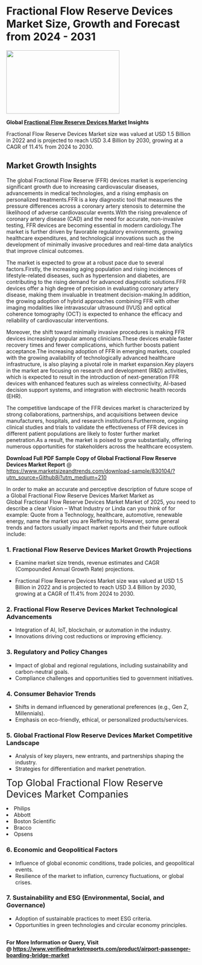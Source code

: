 <H1>Fractional Flow Reserve Devices Market Size, Growth and Forecast from 2024 - 2031</H1><img class="aligncenter size-medium wp-image-584254" src="https://thirdeyenews.in/wp-content/uploads/2024/09/Global-Market-Research-300x168.jpeg" alt="" width="300" height="168" /><p><strong>Global&nbsp;<a href="https://www.marketsizeandtrends.com/download-sample/830104/?utm_source=Github8j?utm_medium=210">Fractional Flow Reserve Devices Market</a> Insights</strong></p><p>Fractional Flow Reserve Devices Market size was valued at USD 1.5 Billion in 2022 and is projected to reach USD 3.4 Billion by 2030, growing at a CAGR of 11.4% from 2024 to 2030.</p><p><h2>Market Growth Insights</h2> <p>The global Fractional Flow Reserve (FFR) devices market is experiencing significant growth due to increasing cardiovascular diseases, advancements in medical technologies, and a rising emphasis on personalized treatments.FFR is a key diagnostic tool that measures the pressure differences across a coronary artery stenosis to determine the likelihood of adverse cardiovascular events.With the rising prevalence of coronary artery disease (CAD) and the need for accurate, non-invasive testing, FFR devices are becoming essential in modern cardiology.The market is further driven by favorable regulatory environments, growing healthcare expenditures, and technological innovations such as the development of minimally invasive procedures and real-time data analytics that improve clinical outcomes.</p> <p>The market is expected to grow at a robust pace due to several factors.Firstly, the increasing aging population and rising incidences of lifestyle-related diseases, such as hypertension and diabetes, are contributing to the rising demand for advanced diagnostic solutions.FFR devices offer a high degree of precision in evaluating coronary artery disease, making them invaluable in treatment decision-making.In addition, the growing adoption of hybrid approaches combining FFR with other imaging modalities like intravascular ultrasound (IVUS) and optical coherence tomography (OCT) is expected to enhance the efficacy and reliability of cardiovascular interventions.</p> <p>Moreover, the shift toward minimally invasive procedures is making FFR devices increasingly popular among clinicians.These devices enable faster recovery times and fewer complications, which further boosts patient acceptance.The increasing adoption of FFR in emerging markets, coupled with the growing availability of technologically advanced healthcare infrastructure, is also playing a pivotal role in market expansion.Key players in the market are focusing on research and development (R&D) activities, which is expected to result in the introduction of next-generation FFR devices with enhanced features such as wireless connectivity, AI-based decision support systems, and integration with electronic health records (EHR).</p> <p>The competitive landscape of the FFR devices market is characterized by strong collaborations, partnerships, and acquisitions between device manufacturers, hospitals, and research institutions.Furthermore, ongoing clinical studies and trials to validate the effectiveness of FFR devices in different patient populations are likely to foster further market penetration.As a result, the market is poised to grow substantially, offering numerous opportunities for stakeholders across the healthcare ecosystem.</p> <p><span class=""><strong>Download Full PDF Sample Copy of Global Fractional Flow Reserve Devices Market Report</strong> @ <a href="https://www.marketsizeandtrends.com/download-sample/830104/?utm_source=Github8j?utm_medium=210" target="_blank">https://www.marketsizeandtrends.com/download-sample/830104/?utm_source=Github8j?utm_medium=210</a></span></p><p>In order to make an accurate and perceptive description of future scope of a Global&nbsp;Fractional Flow Reserve Devices Market Market as Global&nbsp;Fractional Flow Reserve Devices Market Market of 2025, you need to describe a clear Vision &ndash; What Industry or Linda can you think of for example: Quote from a Technology, healthcare, automotive, renewable energy, name the market you are Reffering to.However, some general trends and factors usually impact market reports and their future outlook include:</p><h3>1.&nbsp;<strong>Fractional Flow Reserve Devices Market Growth Projections</strong></h3><ul><li>Examine market size trends, revenue estimates and CAGR (Compounded Annual Growth Rate) projections.</li><li><p>Fractional Flow Reserve Devices Market size was valued at USD 1.5 Billion in 2022 and is projected to reach USD 3.4 Billion by 2030, growing at a CAGR of 11.4% from 2024 to 2030.</p></li></ul><h3>2.&nbsp;<strong>Fractional Flow Reserve Devices Market Technological Advancements</strong></h3><ul><li>Integration of AI, IoT, blockchain, or automation in the industry.</li><li>Innovations driving cost reductions or improving efficiency.</li></ul><h3>3.&nbsp;<strong>Regulatory and Policy Changes</strong></h3><ul><li>Impact of global and regional regulations, including sustainability and carbon-neutral goals.</li><li>Compliance challenges and opportunities tied to government initiatives.</li></ul><h3>4.&nbsp;<strong>Consumer Behavior Trends</strong></h3><ul><li>Shifts in demand influenced by generational preferences (e.g., Gen Z, Millennials).</li><li>Emphasis on eco-friendly, ethical, or personalized products/services.</li></ul><h3>5.&nbsp;<strong>Global Fractional Flow Reserve Devices Market Competitive Landscape</strong></h3><ul><li>Analysis of key players, new entrants, and partnerships shaping the industry.</li><li>Strategies for differentiation and market penetration.</li></ul><p data-pm-slice="1 1 []"><span style="color: inherit; font-family: inherit; font-size: 25px;">Top Global Fractional Flow Reserve Devices Market Companies</span></p><div class="" data-test-id=""><p><li>Philips</li><li> Abbott</li><li> Boston Scientific</li><li> Bracco</li><li> Opsens</li></p></div><h3>6.&nbsp;<strong>Economic and Geopolitical Factors</strong></h3><ul><li>Influence of global economic conditions, trade policies, and geopolitical events.</li><li>Resilience of the market to inflation, currency fluctuations, or global crises.</li></ul><h3>7.&nbsp;<strong>Sustainability and ESG (Environmental, Social, and Governance)</strong></h3><ul><li>Adoption of sustainable practices to meet ESG criteria.</li><li>Opportunities in green technologies and circular economy principles.</li></ul><h2><strong style="font-size: 14px;">For More Information or Query, Visit @&nbsp;</strong><a style="background-color: #ffffff; font-size: 14px;" href="https://www.marketsizeandtrends.com/report/fractional-flow-reserve-devices-market/" target="_blank">https://www.verifiedmarketreports.com/product/airport-passenger-boarding-bridge-market</a></h2>